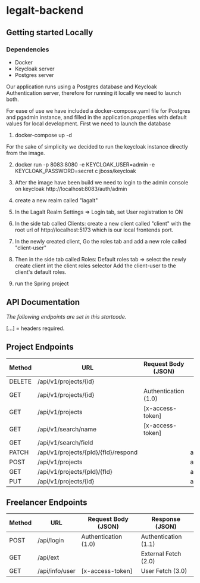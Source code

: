 # legalt-backend





## Getting started Locally

### Dependencies
-  Docker
  - Keycloak server
  - Postgres server

Our application runs using a Postgres database and Keycloak Authentication server,
therefore for running it locally we need to launch both.

For ease of use we have included a docker-compose.yaml file for Postgres and pgadmin instance,
and filled in the application.properties with default values for local development.
First we need to launch the database
1. docker-compose up -d

For the sake of simplicity we decided to run the keycloak instance directly from the image.

2. docker run -p 8083:8080 -e KEYCLOAK_USER=admin -e KEYCLOAK_PASSWORD=secret c jboss/keycloak

3. After the image have been build we need to login to the admin console on keycloak
    http://localhost:8083/auth/admin

4. create a new realm called "lagalt"

5. In the Lagalt Realm Settings => Login tab, set User registration to ON

5. In the side tab called Clients: create a new client called "client" with the root url of http://localhost:5173
    which is our local frontends port. 

6. In the newly created client, Go the roles tab and add a new role called "client-user"

7. Then in the side tab called Roles: Default roles tab => select the newly create client int the client roles selector
    Add the client-user to the client's default roles.

8. run the Spring project

## API Documentation
*The following endpoints are set in this startcode.*

[...] = headers required.

## Project Endpoints
| Method | URL                                  | Request Body (JSON)  | Response (JSON)   | 
|--------|--------------------------------------|----------------------|-------------------|
| DELETE | /api/v1/projects/{id}                |                      |                   | 
| GET    | /api/v1/projects/{id}                | Authentication (1.0) |                   | 
| GET    | /api/v1/projects                     | [x-access-token]     |                   | 
| GET    | /api/v1/search/name                  | [x-access-token]     |                   | 
| GET    | /api/v1/search/field                 |                      |                   | 
| PATCH  | /api/v1/projects/{pId}/{fId}/respond |                      | application/json  | 
| POST   | /api/v1/projects                     |                      | application/json  |
| GET    | /api/v1/projects/{pId}/{fId}         |                      | application/json  | 
| PUT    | /api/v1/projects/{id}                |                      | application/json  | 

## Freelancer Endpoints
| Method | URL              | Request Body (JSON)     | Response (JSON)          | 
|--------|------------------|-------------------------|--------------------------|
| POST   | /api/login       | Authentication (1.0)    | Authentication (1.1)     | 
| GET    | /api/ext         |                         | External Fetch (2.0)     | 
| GET    | /api/info/user   | [x-access-token]        | User Fetch  (3.0)        | 